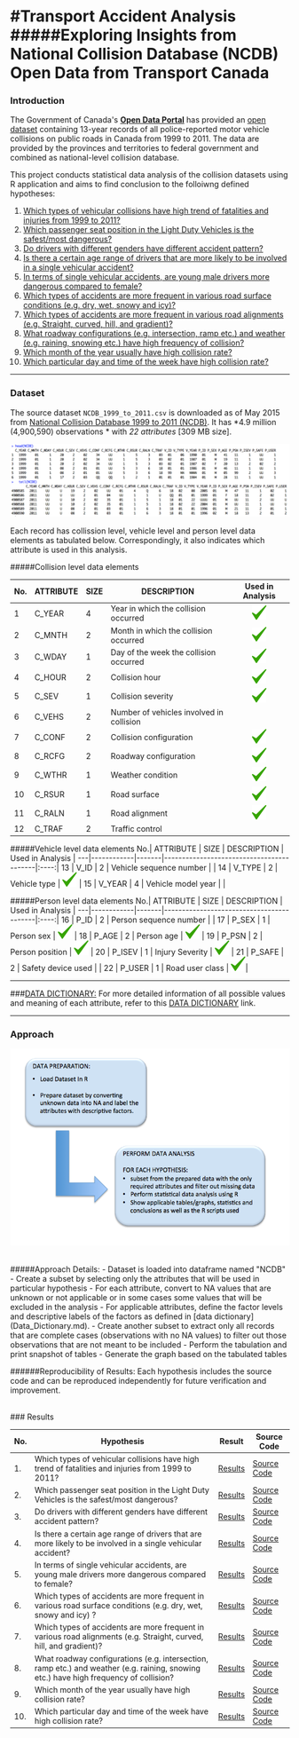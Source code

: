 
#Transport Accident Analysis
#####**Exploring Insights from National Collision Database (NCDB) Open Data from Transport Canada**
===========

### Introduction
The Government of Canada's [**Open Data Portal**](http://open.canada.ca/en) has provided an [open dataset](http://open.canada.ca/data/en/dataset/1eb9eba7-71d1-4b30-9fb1-30cbdab7e63a) containing 13-year records of all police-reported motor vehicle collisions on public roads in Canada from 1999 to 2011. The data are provided by the provinces and territories to federal government and combined as national-level collision database. 

This project conducts statistical data analysis of the collision datasets using R application and aims to find conclusion to the folloiwng defined hypotheses:

1. [Which types of vehicular collisions have high trend of fatalities and injuries from 1999 to 2011?](doc/H01/Hypothesis_01.md)
2. [Which passenger seat position in the Light Duty Vehicles is the safest/most dangerous?](doc/H02/Hypothesis_02.md)
3. [Do drivers with different genders have different accident pattern?](doc/H03/Hypothesis_03.md)
4. [Is there a certain age range of drivers that are more likely to be involved in a single vehicular accident?](doc/H04/Hypothesis_04.md)
5. [In terms of single vehicular accidents, are young male drivers more dangerous compared to female?](doc/H05/Hypothesis_05.md)
6. [Which types of accidents are more frequent in various road surface conditions (e.g. dry, wet, snowy and icy)?](doc/H06/Hypothesis_06.md)
7. [Which types of accidents are more frequent in various road alignments (e.g. Straight, curved, hill, and gradient)?](doc/H07/Hypothesis_07.md)
8. [What roadway configurations (e.g. intersection, ramp etc.) and weather (e.g. raining, snowing etc.) have high frequency of collision?](doc/H08/Hypothesis_08.md)
9. [Which month of the year usually have high collision rate?](doc/H09/Hypothesis_09.md)
10. [Which particular day and time of the week have high collision rate?](doc/H10/Hypothesis_10.md)

----

### Dataset
The source dataset `NCDB_1999_to_2011.csv` is downloaded as of May 2015 from [National Collision Database 1999 to 2011 (NCDB)](http://open.canada.ca/data/en/dataset/1eb9eba7-71d1-4b30-9fb1-30cbdab7e63a). It has *4.9 million (4,900,590) observations * with *22 attributes*  [309 MB size]. 

![](doc/H00/HeadTail_NCDB.png)


Each record has collission level, vehicle level and person level data elements as tabulated below. Correspondingly, it also indicates which attribute is used in this analysis.

#####Collision level data elements

No.| ATTRIBUTE  | SIZE  | DESCRIPTION                     | Used in Analysis |
---|------------|-----|------------------------------------------|:----:|
1  | C_YEAR     |  4	| Year in which the collision occurred |![](doc/H00/check.png)|
2  | C_MNTH     |  2	| Month in which the collision occurred  |![](doc/H00/check.png)|
3  | C_WDAY     |  1	| Day of the week the collision occurred |![](doc/H00/check.png)|
4  | C_HOUR     |  2	| Collision hour                         |![](doc/H00/check.png)|
5  | C_SEV      |  1	| Collision severity                     |![](doc/H00/check.png)|
6  | C_VEHS     |  2	| Number of vehicles involved in collision | |
7  | C_CONF     |  2	| Collision configuration                  |![](doc/H00/check.png)|
8  | C_RCFG     |  2	| Roadway configuration	                   |![](doc/H00/check.png)|
9  | C_WTHR     |  1	| Weather condition	                   |![](doc/H00/check.png)|
10 | C_RSUR     |  1	| Road surface                             |![](doc/H00/check.png)|
11 | C_RALN     |  1	| Road alignment	                   |![](doc/H00/check.png)|
12 | C_TRAF     |  2	| Traffic control                          | |


#####Vehicle level data elements
No.| ATTRIBUTE  | SIZE  | DESCRIPTION                              | Used in Analysis |
---|------------|-------|------------------------------------------|:----:|
13  | V_ID      |  2   | Vehicle sequence number                   |  |
14  | V_TYPE    |  2   | Vehicle type                              | ![](doc/H00/check.png) |
15  | V_YEAR    |  4   | Vehicle model year                        |  |

#####Person level data elements
No.| ATTRIBUTE  | SIZE  | DESCRIPTION                              | Used in Analysis |
---|------------|-------|------------------------------------------|:----:|
16 | P_ID       |  2    | Person sequence number                   |  |
17 | P_SEX      |  1    | Person sex                               | ![](doc/H00/check.png) |
18 | P_AGE      |  2    | Person age	                           | ![](doc/H00/check.png) |
19 | P_PSN      |  2    | Person position	                   | ![](doc/H00/check.png) |
20 | P_ISEV     |  1    | Injury Severity                    | ![](doc/H00/check.png) |
21 | P_SAFE     |  2    | Safety device used	                 |  |
22 | P_USER     |  1    | Road user class	                   |  ![](doc/H00/check.png)|

---



###[DATA DICTIONARY:](doc/Data_Dictionary.md)
For more detailed information of all possible values and meaning of each attribute,
refer to this [DATA DICTIONARY](doc/Data_Dictionary.md) link.


----

### Approach

![](doc/Approach_Diagram.png)


<BR>
#####Approach Details:
- Dataset is loaded into dataframe named "NCDB" 
- Create a subset by selecting only the attributes that will be used in particular hypothesis
- For each attribute, convert to NA values that are unknown or not applicable or in some cases some values that will be excluded in the analysis
- For applicable attributes, define the factor levels and descriptive labels of the factors as defined in  [data dictionary](Data_Dictionary.md).
- Create another subset to extract only all records that are complete cases (observations with no NA values) to filter out those observations that are not meant to be included
- Perform the tabulation and print snapshot of tables
- Generate the graph based on the tabulated tables 

######Reproducibility of Results:
Each hypothesis includes the source code and can be reproduced independently for future verification and improvement.


<BR>
### Results

No. | Hypothesis | Result | Source Code 
----|-----------|--------|------------|
1. | Which types of vehicular collisions have high trend of fatalities and injuries from 1999 to 2011? | [Results](doc/H01/Hypothesis_01.md) | [Source Code](doc/H01/H01_scripts.R)
2. | Which passenger seat position in the Light Duty Vehicles is the safest/most dangerous?| [Results](doc/H02/Hypothesis_02.md) | [Source Code](doc/H02/H02_scripts.R)
3. | Do drivers with different genders have different accident pattern?| [Results](doc/H03/Hypothesis_03.md) | [Source Code](doc/H03/H03_scripts.R)
4. | Is there a certain age range of drivers that are more likely to be involved in a single vehicular accident? | [Results](doc/H04/Hypothesis_04.md) | [Source Code](doc/H04/H04_scripts.R)
5. | In terms of single vehicular accidents, are young male drivers more dangerous compared to female? | [Results](doc/H05/Hypothesis_05.md) | [Source Code](doc/H05/H05_scripts.R)
6. | Which types of accidents are more frequent in various road surface conditions (e.g. dry, wet, snowy and icy) ? | [Results](doc/H06/Hypothesis_06.md) | [Source Code](doc/H06/H06_scripts.R)
7. | Which types of accidents are more frequent in various road alignments (e.g. Straight, curved, hill, and gradient)? | [Results](doc/H07/Hypothesis_07.md) | [Source Code](doc/H07/H07_scripts.R)
8. | What roadway configurations (e.g. intersection, ramp etc.) and weather (e.g. raining, snowing etc.) have high frequency of collision?| [Results](doc/H08/Hypothesis_08.md) | [Source Code](doc/H08/H08_scripts.R)
9. | Which month of the year usually have high collision rate? | [Results](doc/H09/Hypothesis_09.md) | [Source Code](doc/H09/H09_scripts.R)
10. | Which particular day and time of the week have high collision rate? | [Results](doc/H10/Hypothesis_10.md) | [Source Code](doc/H10/H10_scripts.R)


